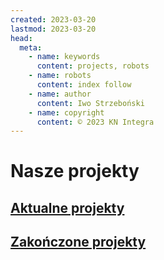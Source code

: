 ```yaml
---
created: 2023-03-20
lastmod: 2023-03-20
head:
  meta:
    - name: keywords
      content: projects, robots
    - name: robots
      content: index follow
    - name: author
      content: Iwo Strzeboński
    - name: copyright
      content: © 2023 KN Integra
---
```


# Nasze projekty

## [Aktualne projekty](/projects/current)

## [Zakończone projekty](/projects/finished)
